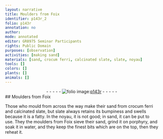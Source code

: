 ```yaml
---
layout: narrative
title: Moulders from Foix
identifier: p143r_2
folio: p143r
annotation: no
author:
mode: annotated
editor: GR8975 Seminar Participants
rights: Public Domain
purposes: [observation]
activities: [making sand]
materials: [sand, crocum ferri, calcinated slate, slate, noyau]
tools: []
colors: []
plants: []
animals: []
---
```


 <div class="folio" align="center">- - - - - <a href="http://gallica.bnf.fr/ark:/12148/btv1b10500001g/f291.image" target="_blank"><img src="https://cu-mkp.github.io/GR8975-edition/assets/photo-icon.png" alt="folio image: " style="display:inline-block; margin-bottom:-3px;"/>p143r</a> - - - - - </div> 
##  <span class="profession">Moulders</span> from Foix

  <span class="activity"></span> 
 Those who mould from across the way make their <span class="material">sand</span> from <span class="material">crocum ferri</span> and <span class="material">calcinated slate</span>, but <span class="material">slate</span> always retains its bumpiness and swells because it is a fatty. In the <span class="material">noyau</span>, it is not good; in <span class="material">sand</span>, it can be put to use. They the <span class="profession">moulders</span> from <span class="place">Foix</span> sieve their sand, grind it on porphyry, and soak it in water, and they keep the finest bits which are on the top, then they reheat it. 
 